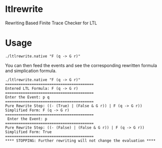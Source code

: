 # ltlrewrite
Rewriting Based Finite Trace Checker for LTL 

# Usage

```./ltlrewrite.native "F (q -> G r)" ```

You can then feed the events and see the corresponding rewritten formula and simplication formula.

```
./ltlrewrite.native "F (q -> G r)"
======================================== 
Entered LTL Formula: F (q -> G r)
======================================== 
Enter the Event: p q
======================================== 
Pure Rewrite Step: ((- (True) | (False & G r)) | F (q -> G r))
Simplified Form: F (q -> G r)
======================================== 
 Enter the Event: p
======================================== 
Pure Rewrite Step: ((- (False) | (False & G r)) | F (q -> G r))
Simplified Form: True
======================================== 
**** STOPPING: Further rewriting will not change the evaluation **** 
```
